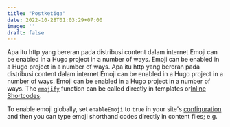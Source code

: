```yaml
---
title: "Postketiga"
date: 2022-10-28T01:03:29+07:00
image: ''
draft: false
---
```


Apa itu http yang bereran pada distribusi content dalam internet
Emoji can be enabled in a Hugo project in a number of ways. Emoji can be enabled in a Hugo project in a number of ways. Apa itu http yang bereran pada distribusi content dalam internet
Emoji can be enabled in a Hugo project in a number of ways. Emoji can be enabled in a Hugo project in a number of ways.
The [`emojify`](https://gohugo.io/functions/emojify/) function can be called directly in templates or[Inline Shortcodes](https://gohugo.io/templates/shortcode-templates/#inline-shortcodes).

To enable emoji globally, set `enableEmoji` to `true` in your site's [configuration](https://gohugo.io/getting-started/configuration/) and then you can type emoji shorthand codes directly in content files; e.g.

